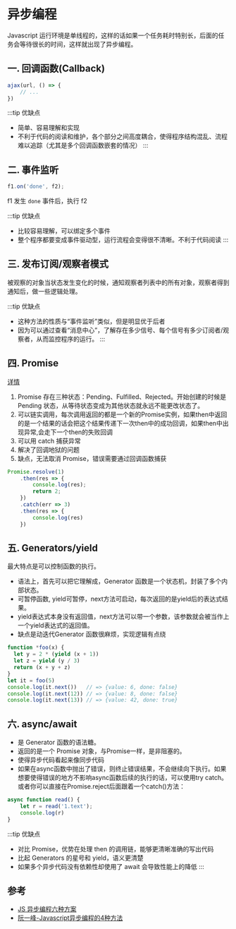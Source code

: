 # 异步编程

Javascript 运行环境是单线程的，这样的话如果一个任务耗时特别长，后面的任务会等待很长的时间，这样就出现了异步编程。

## 一. 回调函数(Callback)

```javascript
ajax(url, () => {
    // ...
})
```

:::tip 优缺点

* 简单、容易理解和实现
* 不利于代码的阅读和维护，各个部分之间高度耦合，使得程序结构混乱、流程难以追踪（尤其是多个回调函数嵌套的情况）
:::

## 二. 事件监听

```javascript
f1.on('done', f2);
```

f1 发生 `done` 事件后，执行 f2

:::tip 优缺点

* 比较容易理解，可以绑定多个事件
* 整个程序都要变成事件驱动型，运行流程会变得很不清晰。不利于代码阅读
:::

## 三. 发布订阅/观察者模式

被观察的对象当状态发生变化的时候，通知观察者列表中的所有对象，观察者得到通知后，做一些逻辑处理。

:::tip 优缺点

* 这种方法的性质与“事件监听”类似，但是明显优于后者
* 因为可以通过查看“消息中心”，了解存在多少信号、每个信号有多少订阅者/观察者，从而监控程序的运行。
:::

## 四. Promise

[详情](./Promise.md)

1. Promise 存在三种状态：Pending、Fulfilled、Rejected。开始创建的时候是 Pending 状态，从等待状态变成为其他状态就永远不能更改状态了。
2. 可以链实调用，每次调用返回的都是一个新的Promise实例，如果then中返回的是一个结果的话会把这个结果传递下一次then中的成功回调，如果then中出现异常,会走下一个then的失败回调
3. 可以用 catch 捕获异常
4. 解决了回调地狱的问题
5. 缺点，无法取消 Promise，错误需要通过回调函数捕获

```javascript
Promise.resolve(1)
    .then(res => {
        console.log(res);
        return 2;
    })
    .catch(err => 3)
    .then(res => {
        console.log(res)
    })
```

## 五. Generators/yield

最大特点是可以控制函数的执行。

* 语法上，首先可以把它理解成，Generator 函数是一个状态机，封装了多个内部状态。
* 可暂停函数, yield可暂停，next方法可启动，每次返回的是yield后的表达式结果。
* yield表达式本身没有返回值，next方法可以带一个参数，该参数就会被当作上一个yield表达式的返回值。
* 缺点是动迭代Generator 函数很麻烦，实现逻辑有点绕

```javascript
function *foo(x) {
  let y = 2 * (yield (x + 1))
  let z = yield (y / 3)
  return (x + y + z)
}
let it = foo(5)
console.log(it.next())   // => {value: 6, done: false}
console.log(it.next(12)) // => {value: 8, done: false}
console.log(it.next(13)) // => {value: 42, done: true}
```

## 六. async/await

* 是 Generator 函数的语法糖。
* 返回的是一个 Promise 对象，与Promise一样，是非阻塞的。
* 使得异步代码看起来像同步代码
* 如果在async函数中抛出了错误，则终止错误结果，不会继续向下执行。如果想要使得错误的地方不影响async函数后续的执行的话，可以使用try catch。或者你可以直接在Promise.reject后面跟着一个catch()方法：

```javascript
async function read() {
    let r = read('1.text');
    console.log(r)
}
```

:::tip 优缺点

* 对比 Promise，优势在处理 then 的调用链，能够更清晰准确的写出代码
* 比起 Generators 的星号和 yield，语义更清楚
* 如果多个异步代码没有依赖性却使用了 await 会导致性能上的降低
:::

## 参考

* [JS 异步编程六种方案](https://juejin.im/post/6844903760280420366#heading-8)
* [阮一峰-Javascript异步编程的4种方法](https://www.ruanyifeng.com/blog/2012/12/asynchronous%EF%BC%BFjavascript.html)
